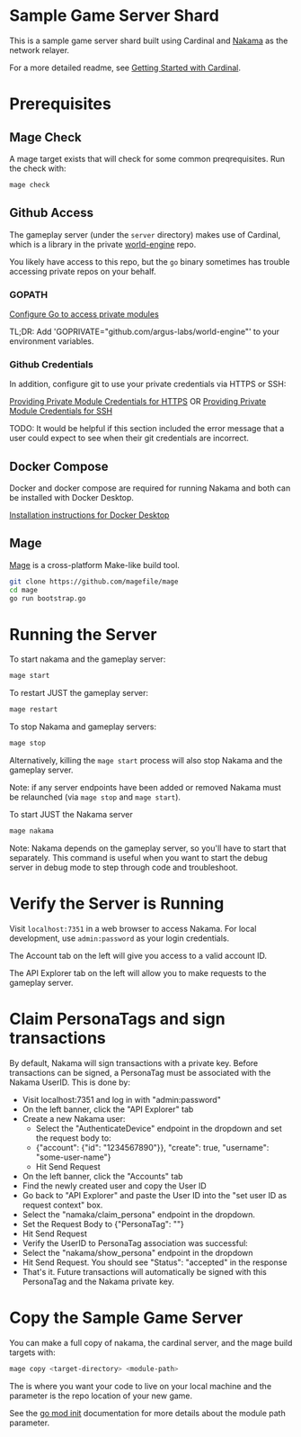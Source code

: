# Sample Game Server Shard

This is a sample game server shard built using Cardinal and [Nakama](https://heroiclabs.com/nakama/) as the network
relayer.

For a more detailed readme,
see [Getting Started with Cardinal](https://coda.io/d/Getting-Started-with-Cardinal_dvcS4DQePrC/Getting-Started-with-Cardinal_su6d-#_luof7).

# Prerequisites

## Mage Check

A mage target exists that will check for some common preqrequisites. Run the check with:

```bash
mage check
```

## Github Access

The gameplay server (under the `server` directory) makes use of Cardinal, which is a library in the
private [world-engine](https://github.com/Argus-Labs/world-engine) repo.

You likely have access to this repo, but the `go` binary sometimes has trouble accessing private repos on your behalf.

### GOPATH

[Configure Go to access private modules](https://www.digitalocean.com/community/tutorials/how-to-use-a-private-go-module-in-your-own-project#configuring-go-to-access-private-modules)

TL;DR: Add 'GOPRIVATE="github.com/argus-labs/world-engine"' to your environment variables.

### Github Credentials

In addition, configure git to use your private credentials via HTTPS or SSH:

[Providing Private Module Credentials for HTTPS](https://www.digitalocean.com/community/tutorials/how-to-use-a-private-go-module-in-your-own-project#providing-private-module-credentials-for-https)
OR
[Providing Private Module Credentials for SSH](https://www.digitalocean.com/community/tutorials/how-to-use-a-private-go-module-in-your-own-project#providing-private-module-credentials-for-ssh)

TODO: It would be helpful if this section included the error message that a user could expect to see when their git
credentials are incorrect.

## Docker Compose

Docker and docker compose are required for running Nakama and both can be installed with Docker Desktop.

[Installation instructions for Docker Desktop](https://docs.docker.com/compose/install/#scenario-one-install-docker-desktop)

## Mage

[Mage](https://magefile.org/) is a cross-platform Make-like build tool.

```bash
git clone https://github.com/magefile/mage
cd mage
go run bootstrap.go
```

# Running the Server

To start nakama and the gameplay server:

```bash
mage start
```

To restart JUST the gameplay server:

```bash
mage restart
```

To stop Nakama and gameplay servers:

```bash
mage stop
```

Alternatively, killing the `mage start` process will also stop Nakama and the gameplay server.

Note: if any server endpoints have been added or removed Nakama must be relaunched (via `mage stop` and `mage start`).

To start JUST the Nakama server
```bash
mage nakama
```
Note: Nakama depends on the gameplay server, so you'll have to start that separately. This command is useful when you want to start the debug server in debug mode to step through code and troubleshoot.

# Verify the Server is Running

Visit `localhost:7351` in a web browser to access Nakama. For local development, use `admin:password` as your login
credentials.

The Account tab on the left will give you access to a valid account ID.

The API Explorer tab on the left will allow you to make requests to the gameplay server.

# Claim PersonaTags and sign transactions

By default, Nakama will sign transactions with a private key. Before transactions can be signed, a PersonaTag must be associated with the Nakama UserID. This is done by:

- Visit localhost:7351 and log in with "admin:password"
- On the left banner, click the "API Explorer" tab
- Create a new Nakama user:
  - Select the "AuthenticateDevice" endpoint in the dropdown and set the request body to:
  - {"account": {"id": "1234567890"}}, "create": true, "username": "some-user-name"}
  - Hit Send Request
- On the left banner, click the "Accounts" tab
- Find the newly created user and copy the User ID
- Go back to "API Explorer" and paste the User ID into the "set user ID as request context" box.
- Select the "namaka/claim_persona" endpoint in the dropdown.
- Set the Request Body to {"PersonaTag": "<some-persona-tag>"}
- Hit Send Request
- Verify the UserID to PersonaTag association was successful:
- Select the "nakama/show_persona" endpoint in the dropdown
- Hit Send Request. You should see "Status": "accepted" in the response
- That's it. Future transactions will automatically be signed with this PersonaTag and the Nakama private key.

# Copy the Sample Game Server

You can make a full copy of nakama, the cardinal server, and the mage build targets with:

```bash
mage copy <target-directory> <module-path>
```

The <target-directory> is where you want your code to live on your local machine and the <module-path> parameter is the
repo location of your new game.

See the [go mod init](https://golang.org/ref/mod#go-mod-init) documentation for more details about the module path
parameter.
